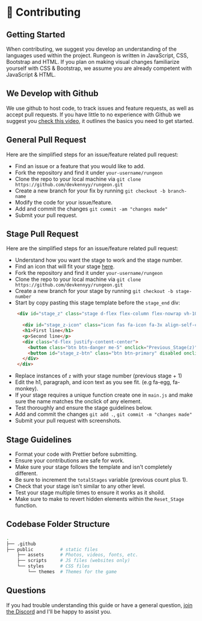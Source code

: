 # 🤗 Contributing

## Getting Started
When contributing, we suggest you develop an understanding of the languages used within the project. Rungeon is written in JavaScript, CSS, Bootstrap and HTML. 
If you plan on making visual changes familiarize yourself with CSS & Bootstrap, we assume you are already competent with JavaScript & HTML. 

## We Develop with Github
We use github to host code, to track issues and feature requests, as well as accept pull requests.
If you have little to no experience with Github we suggest you [check this video](https://www.youtube.com/watch?v=iv8rSLsi1xo), it outlines the basics you need to get started. 

## General Pull Request
Here are the simplified steps for an issue/feature related pull request:
  - Find an issue or a feature that you would like to add.
  - Fork the repository and find it under `your-username/rungeon`
  - Clone the repo to your local machine via `git clone https://github.com/devkennyy/rungeon.git`
  - Create a new branch for your fix by running `git checkout -b branch-name`
  - Modify the code for your issue/feature. 
  - Add and commit the changes `git commit -am "changes made"`
  - Submit your pull request.

## Stage Pull Request
Here are the simplified steps for an issue/feature related pull request:
  - Understand how you want the stage to work and the stage number. 
  - Find an icon that will fit your stage [here](https://fontawesome.com/v5/cheatsheet/free/solid). 
  - Fork the repository and find it under `your-username/rungeon`
  - Clone the repo to your local machine via `git clone https://github.com/devkennyy/rungeon.git`
  - Create a new branch for your stage by running `git checkout -b stage-number`
  - Start by copy pasting this stage template before the `stage_end` div:
```html
    <div id="stage_z" class="stage d-flex flex-column flex-nowrap vh-100 d-none">
      
      <div id="stage_z-icon" class="icon fas fa-icon fa-3x align-self-center" onclick="Stage_Specific_Function"></div>
      <h1>First line</h1>
      <p>Second line</p>
      <div class="d-flex justify-content-center">
        <button class="btn btn-danger me-5" onclick="Previous_Stage(z)">Return</button>
        <button id="stage_z-btn" class="btn btn-primary" disabled onclick="Next_Stage(z)">Continue</button>
      </div>
    </div>
```
  - Replace instances of `z` with your stage number (previous stage + 1)
  - Edit the h1, paragraph, and icon text as you see fit. (e.g fa-egg, fa-monkey). 
  - If your stage requires a unique function create one in `main.js` and make sure the name matches the onclick of any element. 
  - Test thoroughly and ensure the stage guidelines below.
  - Add and commit the changes `git add .`, `git commit -m "changes made"`
  - Submit your pull request with screenshots.

## Stage Guidelines
  - Format your code with Prettier before submitting. 
  - Ensure your contributions are safe for work. 
  - Make sure your stage follows the template and isn't completely different. 
  - Be sure to increment the `totalStages` variable (previous count plus 1). 
  - Check that your stage isn't similar to any other level. 
  - Test your stage multiple times to ensure it works as it shoild. 
  - Make sure to make to revert hidden elements within the `Reset_Stage` function. 

## Codebase Folder Structure

```sh
.
├── .github
├── public          # static files
    ├── assets      # Photos, videos, fonts, etc.
    ├── scripts     # JS files (websites only)
    └── styles      # CSS files
        └── themes  # Themes for the game
```

## Questions
If you had trouble understanding this guide or have a general question, [join the Discord](https://discord.gg/SFX2KSuzep) and I'll be happy to assist you. 
